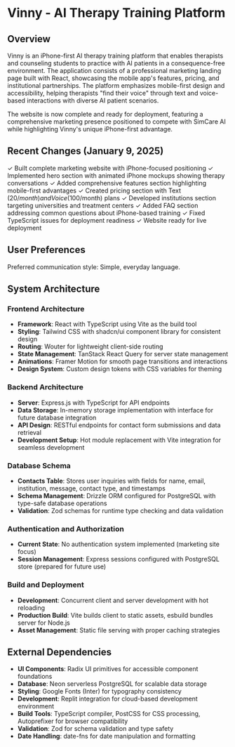 # Vinny - AI Therapy Training Platform

## Overview

Vinny is an iPhone-first AI therapy training platform that enables therapists and counseling students to practice with AI patients in a consequence-free environment. The application consists of a professional marketing landing page built with React, showcasing the mobile app's features, pricing, and institutional partnerships. The platform emphasizes mobile-first design and accessibility, helping therapists "find their voice" through text and voice-based interactions with diverse AI patient scenarios.

The website is now complete and ready for deployment, featuring a comprehensive marketing presence positioned to compete with SimCare AI while highlighting Vinny's unique iPhone-first advantage.

## Recent Changes (January 9, 2025)

✓ Built complete marketing website with iPhone-focused positioning
✓ Implemented hero section with animated iPhone mockups showing therapy conversations
✓ Added comprehensive features section highlighting mobile-first advantages
✓ Created pricing section with Text ($20/month) and Voice ($100/month) plans
✓ Developed institutions section targeting universities and treatment centers
✓ Added FAQ section addressing common questions about iPhone-based training
✓ Fixed TypeScript issues for deployment readiness
✓ Website ready for live deployment

## User Preferences

Preferred communication style: Simple, everyday language.

## System Architecture

### Frontend Architecture
- **Framework**: React with TypeScript using Vite as the build tool
- **Styling**: Tailwind CSS with shadcn/ui component library for consistent design
- **Routing**: Wouter for lightweight client-side routing
- **State Management**: TanStack React Query for server state management
- **Animations**: Framer Motion for smooth page transitions and interactions
- **Design System**: Custom design tokens with CSS variables for theming

### Backend Architecture
- **Server**: Express.js with TypeScript for API endpoints
- **Data Storage**: In-memory storage implementation with interface for future database integration
- **API Design**: RESTful endpoints for contact form submissions and data retrieval
- **Development Setup**: Hot module replacement with Vite integration for seamless development

### Database Schema
- **Contacts Table**: Stores user inquiries with fields for name, email, institution, message, contact type, and timestamps
- **Schema Management**: Drizzle ORM configured for PostgreSQL with type-safe database operations
- **Validation**: Zod schemas for runtime type checking and data validation

### Authentication and Authorization
- **Current State**: No authentication system implemented (marketing site focus)
- **Session Management**: Express sessions configured with PostgreSQL store (prepared for future use)

### Build and Deployment
- **Development**: Concurrent client and server development with hot reloading
- **Production Build**: Vite builds client to static assets, esbuild bundles server for Node.js
- **Asset Management**: Static file serving with proper caching strategies

## External Dependencies

- **UI Components**: Radix UI primitives for accessible component foundations
- **Database**: Neon serverless PostgreSQL for scalable data storage
- **Styling**: Google Fonts (Inter) for typography consistency
- **Development**: Replit integration for cloud-based development environment
- **Build Tools**: TypeScript compiler, PostCSS for CSS processing, Autoprefixer for browser compatibility
- **Validation**: Zod for schema validation and type safety
- **Date Handling**: date-fns for date manipulation and formatting